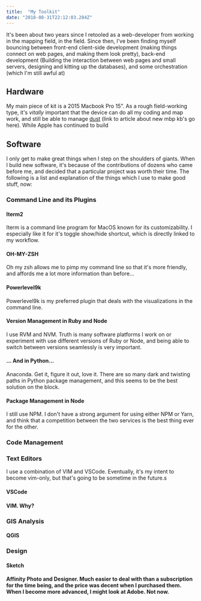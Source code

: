 ```yaml
---
title:  "My Toolkit"
date: "2018-08-31T22:12:03.284Z"
---
```


It's been about two years since I retooled as a web-developer from working in the mapping field, in the field. Since then, I've been finding myself bouncing between front-end client-side development (making things connect on web pages, and making them look pretty), back-end development (Building the interaction between web pages and small servers, designing and kitting up the databases), and some orchestration (which I'm still awful at)

## Hardware

My main piece of kit is a 2015 Macbook Pro 15". As a rough field-working type, it's _vitally_ important that the device can do all my coding and map work, and still be able to manage [dust]() (link to article about new mbp kb's go here). While Apple has continued to build

## Software

I only get to make great things when I step on the shoulders of giants. When I build new software, it's because of the contributions of dozens who came before me, and decided that a particular project was worth their time. The following is a list and explanation of the things which I use to make good stuff, now:

### Command Line and its Plugins

#### Iterm2

Iterm is a command line program for MacOS known for its customizability. I especially like it for it's toggle show/hide shortcut, which is directly linked to my workflow.

#### OH-MY-ZSH

Oh my zsh allows me to pimp my command line so that it's more friendly, and affords me a lot more information than before...

#### Powerlevel9k

Powerlevel9k is my preferred plugin that deals with the visualizations in the command line.

#### Version Management in Ruby and Node

I use RVM and NVM. Truth is many software platforms I work on or experiment with use different versions of Ruby or Node, and being able to switch between versions seamlessly is very important.

#### ... And in Python...

Anaconda. Get it, figure it out, love it. There are so many dark and twisting paths in Python package management, and this seems to be the best solution on the block.

#### Package Management in Node

I still use NPM. I don't have a strong argument for using either NPM or Yarn, and think that a competition between the two services is the best thing ever for the other.

### Code Management

### Text Editors

I use a combination of VIM and VSCode. Eventually, it's my intent to become vim-only, but that's going to be sometime in the future.s

#### VSCode

#### VIM. Why?

### GIS Analysis

#### QGIS

### Design

#### Sketch

#### Affinity Photo and Designer. Much easier to deal with than a subscription for the time being, and the price was decent when I purchased them. When I become more advanced, I might look at Adobe. Not now.
